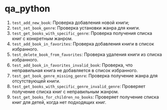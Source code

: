 # qa_python
1. `test_add_new_book`: Проверка добавления новой книги;
2. `test_set_book_genre`: Проверка установки жанра для книги.
3. `test_get_books_with_specific_genre`: Проверка получения списка книг с конкретным жанром.
4. `test_add_book_in_favorites`: Проверка добавления книги в список избранного.
5. `test_delete_book_from_favorites`: Проверка удаления книги из списка избранного.
6. `test_add_book_in_favorites_invalid_book`: Проверка, что неправильная книга не добавляется в список избранного.
7. `test_get_book_genre_missing_genre`: Проверка получение жанра для отсутствующей книги.
8. `test_get_books_with_specific_genre_invalid_genre`: Проверяет получение списка книг с неправильным жанром.
9. `test_get_books_for_children_no_books`: Проверяет получение списка книг для детей, когда нет подходящих книг.
